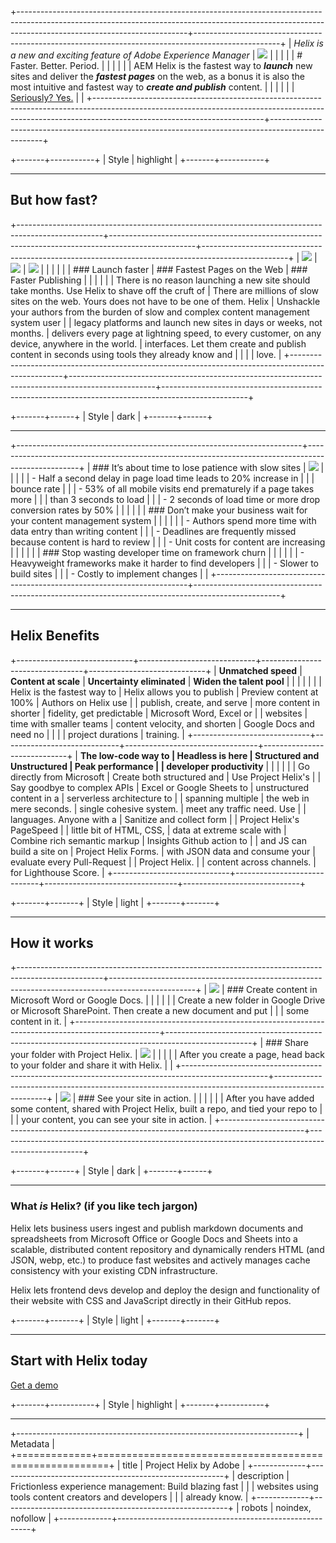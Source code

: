 +------------------------------------------------------------------------------------------------------------------------------------------------------------------------------------------------------+---------------------------------------------------------------------------------------------------+
| _Helix is a new and exciting feature of Adobe Experience Manager_                                                                                                                                    | ![](./media_11150c400cabf67c6baeb1d92d2adf99ab8941fb7.png?width=750\&format=png\&optimize=medium) |
|                                                                                                                                                                                                      |                                                                                                   |
| # Faster. Better. Period.                                                                                                                                                                            |                                                                                                   |
|                                                                                                                                                                                                      |                                                                                                   |
| AEM Helix is the fastest way to **_launch_** new sites and deliver the **_fastest pages_** on the web, as a bonus it is also the most intuitive and fastest way to **_create and publish_** content. |                                                                                                   |
|                                                                                                                                                                                                      |                                                                                                   |
| [Seriously? Yes.](#but-how-fast)                                                                                                                                                                     |                                                                                                   |
+------------------------------------------------------------------------------------------------------------------------------------------------------------------------------------------------------+---------------------------------------------------------------------------------------------------+

+-------+-----------+
| Style | highlight |
+-------+-----------+

---

## But how fast?

+---------------------------------------------------------------------------------------------------+---------------------------------------------------------------------------------------------------+---------------------------------------------------------------------------------------------------+
| ![](./media_102865949ac0b99cb9d73fe618ef550baa6736c1c.png?width=750\&format=png\&optimize=medium) | ![](./media_19c6083921baecadc2b3e9bbfeef786934a3997ba.png?width=750\&format=png\&optimize=medium) | ![](./media_17e5bea57c976d30ae9c77e8cb0b5863cc5882f81.png?width=750\&format=png\&optimize=medium) |
|                                                                                                   |                                                                                                   |                                                                                                   |
| ### Launch faster                                                                                 | ### Fastest Pages on the Web                                                                      | ### Faster Publishing                                                                             |
|                                                                                                   |                                                                                                   |                                                                                                   |
| There is no reason launching a new site should take months. Use Helix to shave off the cruft of   | There are millions of slow sites on the web. Yours does not have to be one of them. Helix         | Unshackle your authors from the burden of slow and complex content management system user         |
| legacy platforms and launch new sites in days or weeks, not months.                               | delivers every page at lightning speed, to every customer, on any device, anywhere in the world.  | interfaces. Let them create and publish content in seconds using tools they already know and      |
|                                                                                                   |                                                                                                   | love.                                                                                             |
+---------------------------------------------------------------------------------------------------+---------------------------------------------------------------------------------------------------+---------------------------------------------------------------------------------------------------+

+-------+------+
| Style | dark |
+-------+------+

---

+-----------------------------------------------------------------------+---------------------------------------------------------------------------------------------------+
| ### It’s about time to lose patience with slow sites                  | ![](./media_1748ef54e01ead0d3a8f5b24f7dc3ae3ab40de9e6.png?width=750\&format=png\&optimize=medium) |
|                                                                       |                                                                                                   |
| -   Half a second delay in page load time leads to 20% increase in    |                                                                                                   |
|     bounce rate                                                       |                                                                                                   |
| -   53% of all mobile visits end prematurely if a page takes more     |                                                                                                   |
|     than 3 seconds to load                                            |                                                                                                   |
| -   2 seconds of load time or more drop conversion rates by 50%       |                                                                                                   |
|                                                                       |                                                                                                   |
| ### Don’t make your business wait for your content management system  |                                                                                                   |
|                                                                       |                                                                                                   |
| -   Authors spend more time with data entry than writing content      |                                                                                                   |
| -   Deadlines are frequently missed because content is hard to review |                                                                                                   |
| -   Unit costs for content are increasing                             |                                                                                                   |
|                                                                       |                                                                                                   |
| ### Stop wasting developer time on framework churn                    |                                                                                                   |
|                                                                       |                                                                                                   |
| -   Heavyweight frameworks make it harder to find developers          |                                                                                                   |
| -   Slower to build sites                                             |                                                                                                   |
| -   Costly to implement changes                                       |                                                                                                   |
+-----------------------------------------------------------------------+---------------------------------------------------------------------------------------------------+

---

## Helix Benefits

+-----------------------------+-----------------------------+---------------------------------+-----------------------------+
| **Unmatched speed**         | **Content at scale**        | **Uncertainty eliminated**      | **Widen the talent pool**   |
|                             |                             |                                 |                             |
| Helix is the fastest way to | Helix allows you to publish | Preview content at 100%         | Authors on Helix use        |
| publish, create, and serve  | more content in shorter     | fidelity, get predictable       | Microsoft Word, Excel or    |
| websites                    | time with smaller teams     | content velocity, and shorten   | Google Docs and need no     |
|                             |                             | project durations               | training.                   |
+-----------------------------+-----------------------------+---------------------------------+-----------------------------+
| **The low-code way to       | **Headless is here**        | **Structured and Unstructured** | **Peak performance**        |
| developer productivity**    |                             |                                 |                             |
|                             | Go directly from Microsoft  | Create both structured and      | Use Project Helix's         |
| Say goodbye to complex APIs | Excel or Google Sheets to   | unstructured content in a       | serverless architecture to  |
| spanning multiple           | the web in mere seconds.    | single cohesive system.         | meet any traffic need. Use  |
| languages. Anyone with a    | Sanitize and collect form   |                                 | Project Helix's PageSpeed   |
| little bit of HTML, CSS,    | data at extreme scale with  | Combine rich semantic markup    | Insights Github action to   |
| and JS can build a site on  | Project Helix Forms.        | with JSON data and consume your | evaluate every Pull-Request |
| Project Helix.              |                             | content across channels.        | for Lighthouse Score.       |
+-----------------------------+-----------------------------+---------------------------------+-----------------------------+

+-------+-------+
| Style | light |
+-------+-------+

---

## How it works

+---------------------------------------------------------------------------------------------------+---------------------------------------------------------------------------------------------------+
| ![](./media_1d880e70c58ce53f10feeddfa2ddb0df91c27f6ad.png?width=750\&format=png\&optimize=medium) | ### Create content in Microsoft Word or Google Docs.                                              |
|                                                                                                   |                                                                                                   |
|                                                                                                   | Create a new folder in Google Drive or Microsoft SharePoint. Then create a new document and put   |
|                                                                                                   | some content in it.                                                                               |
+---------------------------------------------------------------------------------------------------+---------------------------------------------------------------------------------------------------+
| ### Share your folder with Project Helix.                                                         | ![](./media_1b8ff9e1931834386254be2c49c4424210fb0988c.png?width=750\&format=png\&optimize=medium) |
|                                                                                                   |                                                                                                   |
| After you create a page, head back to your folder and share it with Helix.                        |                                                                                                   |
+---------------------------------------------------------------------------------------------------+---------------------------------------------------------------------------------------------------+
| ![](./media_1b5d4ed769249aadccd584894ceff3b1b0439747e.png?width=750\&format=png\&optimize=medium) | ### See your site in action.                                                                      |
|                                                                                                   |                                                                                                   |
|                                                                                                   | After you have added some content, shared with Project Helix, built a repo, and tied your repo to |
|                                                                                                   | your content, you can see your site in action.                                                    |
+---------------------------------------------------------------------------------------------------+---------------------------------------------------------------------------------------------------+

+-------+------+
| Style | dark |
+-------+------+

---

### What _is_ Helix? (if you like tech jargon)

Helix lets business users ingest and publish markdown documents and spreadsheets from Microsoft Office or Google Docs and Sheets into a scalable, distributed content repository and dynamically renders HTML (and JSON, webp, etc.) to produce fast websites and actively manages cache consistency with your existing CDN infrastructure.

Helix lets frontend devs develop and deploy the design and functionality of their website with CSS and JavaScript directly in their GitHub repos.

+-------+-------+
| Style | light |
+-------+-------+

---

## Start with Helix today

[Get a demo](/business/demo)

+-------+-----------+
| Style | highlight |
+-------+-----------+

---

+----------------------------------------------------------------------+
| Metadata                                                             |
+=============+========================================================+
| title       | Project Helix by Adobe                                 |
+-------------+--------------------------------------------------------+
| description | Frictionless experience management: Build blazing fast |
|             | websites using tools content creators and developers   |
|             | already know.                                          |
+-------------+--------------------------------------------------------+
| robots      | noindex, nofollow                                      |
+-------------+--------------------------------------------------------+
